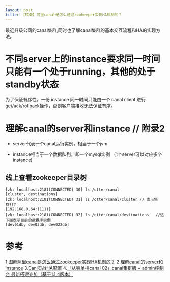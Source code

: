 ```yaml
---
layout: post
title: 【转载】阿里canal是怎么通过zookeeper实现HA机制的？
---
```


最近升级公司的canal集群,同时也了解canal集群的基本交互流程和HA的实现方法。

# 不同server上的instance要求同一时间只能有一个处于running，其他的处于standby状态
为了保证有序性，一份 instance 同一时间只能由一个 canal client 进行get/ack/rollback操作，否则客户端接收无法保证有序。

# 理解canal的server和instance // 附录2
* server代表一个canal运行实例，相当于一个jvm
 
* instance相当于一个数据队列，即一个mysql实例 （1个server可以对应多个instance)

## 线上查看zookeeper目录树
```
[zk: localhost:2181(CONNECTED) 30] ls /otter/canal
[cluster, destinations]
[zk: localhost:2181(CONNECTED) 31] ls /otter/canal/cluster // 表示集群???
[192.168.0.64:11111]
[zk: localhost:2181(CONNECTED) 32] ls /otter/canal/destinations   //这下面表示目前的数据库实例
[dev01db, dev02db, dev022db]
```

# 参考
1.[图解阿里canal是怎么通过zookeeper实现HA机制的？](https://segmentfault.com/a/1190000023297973)
2.[理解canal的server和instance](https://blog.csdn.net/XDSXHDYY/article/details/97825508)
3.[Canl实战HA配置](https://segmentfault.com/a/1190000023297973)
4.[「从零单排canal 02」canal集群版 + admin控制台 最新搭建姿势（基于1.1.4版本）](https://www.cnblogs.com/awan-note/p/13089193.html)